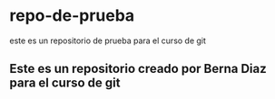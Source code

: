 # repo-de-prueba
este es un repositorio de prueba para el curso de git

## Este es un repositorio creado por Berna Diaz para el curso de git
